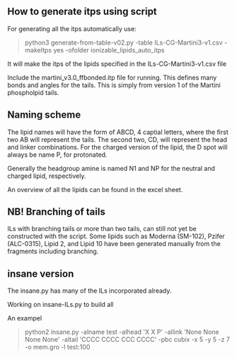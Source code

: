 ## How to generate itps using script
For generating all the itps automatically use:

> python3 generate-from-table-v02.py -table ILs-CG-Martini3-v1.csv -makeItps yes -ofolder ionizable_lipids_auto_itps

It will make the itps of the lipids specified in the ILs-CG-Martini3-v1.csv file

Include the martini_v3.0_ffbonded.itp file for running. This defines many bonds and angles for the tails.
This is simply from version 1 of the Martini phospholpid tails. 

## Naming scheme

The lipid names will have the form of ABCD, 4 captial letters, where the first two AB will represent the tails. 
The second two, CD, will represent the head and linker combinations. 
For the charged version of the lipid, the D spot will always be name P, for protonated. 

Generally the headgroup amine is named N1 and NP for the neutral and charged lipid, respectively.

An overview of all the lipids can be found in the excel sheet.  

## NB! Branching of tails

ILs with branching tails or more than two tails, can still not yet be constructed with the script. 
Some lipids such as Moderna (SM-102), Pzifer (ALC-0315), Lipid 2, and Lipid 10 have been generated manually from the fragments including branching. 


## insane version

The insane.py has many of the ILs incorporated already.

Working on insane-ILs.py to build all

An exampel
> python2 insane.py -alname test -alhead 'X X P' -allink 'None None None None' -altail 'CCCC CCCC CCC CCCC' -pbc cubix -x 5 -y 5 -z 7 -o mem.gro -l test:100
